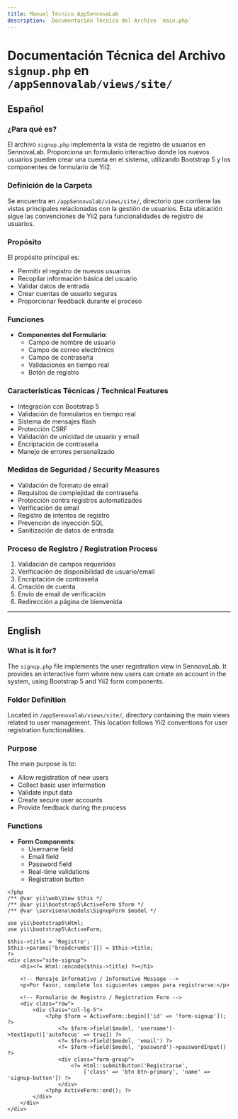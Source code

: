 ```yaml
---
title: Manual Técnico AppSennovaLab
description:  Documentación Técnica del Archivo `main.php`
---
```




















# Documentación Técnica del Archivo `signup.php` en `/appSennovalab/views/site/`

## Español

### ¿Para qué es?
El archivo `signup.php` implementa la vista de registro de usuarios en SennovaLab. Proporciona un formulario interactivo donde los nuevos usuarios pueden crear una cuenta en el sistema, utilizando Bootstrap 5 y los componentes de formulario de Yii2.

### Definición de la Carpeta
Se encuentra en `/appSennovalab/views/site/`, directorio que contiene las vistas principales relacionadas con la gestión de usuarios. Esta ubicación sigue las convenciones de Yii2 para funcionalidades de registro de usuarios.

### Propósito
El propósito principal es:
- Permitir el registro de nuevos usuarios
- Recopilar información básica del usuario
- Validar datos de entrada
- Crear cuentas de usuario seguras
- Proporcionar feedback durante el proceso

### Funciones
- **Componentes del Formulario**:
  - Campo de nombre de usuario
  - Campo de correo electrónico
  - Campo de contraseña
  - Validaciones en tiempo real
  - Botón de registro

### Características Técnicas / Technical Features
- Integración con Bootstrap 5
- Validación de formularios en tiempo real
- Sistema de mensajes flash
- Protección CSRF
- Validación de unicidad de usuario y email
- Encriptación de contraseña
- Manejo de errores personalizado

### Medidas de Seguridad / Security Measures
- Validación de formato de email
- Requisitos de complejidad de contraseña
- Protección contra registros automatizados
- Verificación de email
- Registro de intentos de registro
- Prevención de inyección SQL
- Sanitización de datos de entrada

### Proceso de Registro / Registration Process
1. Validación de campos requeridos
2. Verificación de disponibilidad de usuario/email
3. Encriptación de contraseña
4. Creación de cuenta
5. Envío de email de verificación
6. Redirección a página de bienvenida

---

## English

### What is it for?
The `signup.php` file implements the user registration view in SennovaLab. It provides an interactive form where new users can create an account in the system, using Bootstrap 5 and Yii2 form components.

### Folder Definition
Located in `/appSennovalab/views/site/`, directory containing the main views related to user management. This location follows Yii2 conventions for user registration functionalities.

### Purpose
The main purpose is to:
- Allow registration of new users
- Collect basic user information
- Validate input data
- Create secure user accounts
- Provide feedback during the process

### Functions
- **Form Components**:
  - Username field
  - Email field
  - Password field
  - Real-time validations
  - Registration button

```php:appSennovalab/views/site/signup.php
<?php
/** @var yii\web\View $this */
/** @var yii\bootstrap5\ActiveForm $form */
/** @var \servisena\models\SignupForm $model */

use yii\bootstrap5\Html;
use yii\bootstrap5\ActiveForm;

$this->title = 'Registro';
$this->params['breadcrumbs'][] = $this->title;
?>
<div class="site-signup">
    <h1><?= Html::encode($this->title) ?></h1>

    <!-- Mensaje Informativo / Informative Message -->
    <p>Por favor, complete los siguientes campos para registrarse:</p>

    <!-- Formulario de Registro / Registration Form -->
    <div class="row">
        <div class="col-lg-5">
            <?php $form = ActiveForm::begin(['id' => 'form-signup']); ?>
                <?= $form->field($model, 'username')->textInput(['autofocus' => true]) ?>
                <?= $form->field($model, 'email') ?>
                <?= $form->field($model, 'password')->passwordInput() ?>
                <div class="form-group">
                    <?= Html::submitButton('Registrarse', 
                        ['class' => 'btn btn-primary', 'name' => 'signup-button']) ?>
                </div>
            <?php ActiveForm::end(); ?>
        </div>
    </div>
</div>
```









